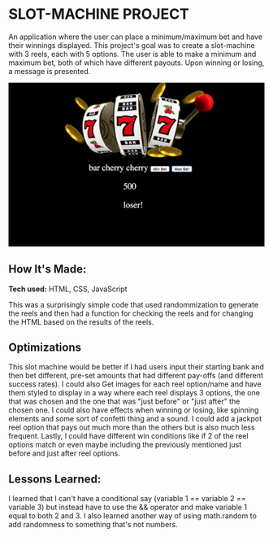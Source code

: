 # SLOT-MACHINE PROJECT
An application where the user can place a minimum/maximum bet and have their winnings displayed.
This project's goal was to create a slot-machine with 3 reels, each with 5 options. The user is able to make a minimum and maximum bet, both of which have different payouts. Upon winning or losing, a message is presented.

![slot machine picture](slotmachine.png)

## How It's Made:

**Tech used:** HTML, CSS, JavaScript

This was a surprisingly simple code that used randommization to generate the reels and then had a function for checking the reels and for changing the HTML based on the results of the reels.

## Optimizations
This slot machine would be better if I had users input their starting bank and then bet different, pre-set amounts that had different pay-offs (and different success rates). I could also Get images for each reel option/name and have them styled to display in a way where each reel displays 3 options, the one that was chosen and the one that was "just before" or "just after" the chosen one. I could also have effects when winning or losing, like spinning elements and some sort of confetti thing and a sound. I could add a jackpot reel option that pays out much more than the others but is also much less frequent. Lastly, I could have different win conditions like if 2 of the reel options match or even maybe including the previously mentioned just before and just after reel options.

## Lessons Learned:

I learned that I can't have a conditional say (variable 1 == variable 2 == variable 3) but instead have to use the && operator and make variable 1 equal to both 2 and 3. I also learned another way of using math.random to add randomness to something that's not numbers.
